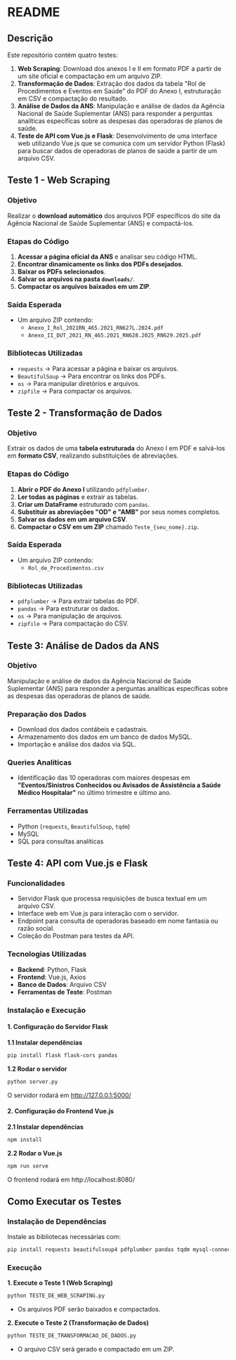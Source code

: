 # README

## Descrição

Este repositório contém quatro testes:

1. **Web Scraping**: Download dos anexos I e II em formato PDF a partir de um site oficial e compactação em um arquivo ZIP.
2. **Transformação de Dados**: Extração dos dados da tabela "Rol de Procedimentos e Eventos em Saúde" do PDF do Anexo I, estruturação em CSV e compactação do resultado.
3. **Análise de Dados da ANS**: Manipulação e análise de dados da Agência Nacional de Saúde Suplementar (ANS) para responder a perguntas analíticas específicas sobre as despesas das operadoras de planos de saúde.
4. **Teste de API com Vue.js e Flask**: Desenvolvimento de uma interface web utilizando Vue.js que se comunica com um servidor Python (Flask) para buscar dados de operadoras de planos de saúde a partir de um arquivo CSV.


## Teste 1 - Web Scraping

### Objetivo
Realizar o **download automático** dos arquivos PDF específicos do site da Agência Nacional de Saúde Suplementar (ANS) e compactá-los.

### Etapas do Código

1. **Acessar a página oficial da ANS** e analisar seu código HTML.
2. **Encontrar dinamicamente os links dos PDFs desejados**.
3. **Baixar os PDFs selecionados**.
4. **Salvar os arquivos na pasta `downloads/`**.
5. **Compactar os arquivos baixados em um ZIP**.

### Saída Esperada

- Um arquivo ZIP contendo:
    - `Anexo_I_Rol_2021RN_465.2021_RN627L.2024.pdf`
    - `Anexo_II_DUT_2021_RN_465.2021_RN628.2025_RN629.2025.pdf`

### Bibliotecas Utilizadas

- `requests` → Para acessar a página e baixar os arquivos.
- `BeautifulSoup` → Para encontrar os links dos PDFs.
- `os` → Para manipular diretórios e arquivos.
- `zipfile` → Para compactar os arquivos.



## Teste 2 - Transformação de Dados

### Objetivo

Extrair os dados de uma **tabela estruturada** do Anexo I em PDF e salvá-los em **formato CSV**, realizando substituições de abreviações.

### Etapas do Código

1. **Abrir o PDF do Anexo I** utilizando `pdfplumber`.
2. **Ler todas as páginas** e extrair as tabelas.
3. **Criar um DataFrame** estruturado com `pandas`.
4. **Substituir as abreviações "OD" e "AMB"** por seus nomes completos.
5. **Salvar os dados em um arquivo CSV**.
6. **Compactar o CSV em um ZIP** chamado `Teste_{seu_nome}.zip`.

### Saída Esperada

- Um arquivo ZIP contendo:
    - `Rol_de_Procedimentos.csv`

### Bibliotecas Utilizadas

- `pdfplumber` → Para extrair tabelas do PDF.
- `pandas` → Para estruturar os dados.
- `os` → Para manipulação de arquivos.
- `zipfile` → Para compactação do CSV.



## Teste 3: Análise de Dados da ANS

### Objetivo

Manipulação e análise de dados da Agência Nacional de Saúde Suplementar (ANS) para responder a perguntas analíticas específicas sobre as despesas das operadoras de planos de saúde.

### Preparação dos Dados

- Download dos dados contábeis e cadastrais.
- Armazenamento dos dados em um banco de dados MySQL.
- Importação e análise dos dados via SQL.

### Queries Analíticas

- Identificação das 10 operadoras com maiores despesas em **"Eventos/Sinistros Conhecidos ou Avisados de Assistência a Saúde Médico Hospitalar"** no último trimestre e último ano.

### Ferramentas Utilizadas

- Python (`requests`, `BeautifulSoup`, `tqdm`)
- MySQL
- SQL para consultas analíticas



## Teste 4: API com Vue.js e Flask

### Funcionalidades

- Servidor Flask que processa requisições de busca textual em um arquivo CSV.
- Interface web em Vue.js para interação com o servidor.
- Endpoint para consulta de operadoras baseado em nome fantasia ou razão social.
- Coleção do Postman para testes da API.

### Tecnologias Utilizadas

- **Backend**: Python, Flask
- **Frontend**: Vue.js, Axios
- **Banco de Dados**: Arquivo CSV
- **Ferramentas de Teste**: Postman

### Instalação e Execução

#### 1. Configuração do Servidor Flask

**1.1 Instalar dependências**
```bash
pip install flask flask-cors pandas
```

**1.2 Rodar o servidor**
```bash
python server.py
```
O servidor rodará em http://127.0.0.1:5000/

#### 2. Configuração do Frontend Vue.js

**2.1 Instalar dependências**
```bash
npm install
```

**2.2 Rodar o Vue.js**
```bash
npm run serve
```
O frontend rodará em http://localhost:8080/


## Como Executar os Testes

### Instalação de Dependências

Instale as bibliotecas necessárias com:

```bash
pip install requests beautifulsoup4 pdfplumber pandas tqdm mysql-connector-python
```

### Execução

**1. Execute o Teste 1 (Web Scraping)**
```bash
python TESTE_DE_WEB_SCRAPING.py
```
- Os arquivos PDF serão baixados e compactados.

**2. Execute o Teste 2 (Transformação de Dados)**
```bash
python TESTE_DE_TRANSFORMACAO_DE_DADOS.py
```
- O arquivo CSV será gerado e compactado em um ZIP.

